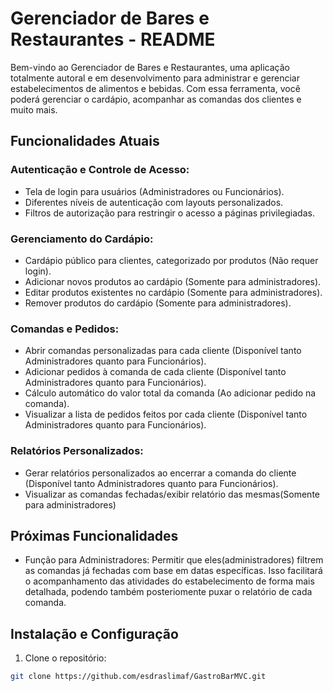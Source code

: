 # Gerenciador de Bares e Restaurantes - README

Bem-vindo ao Gerenciador de Bares e Restaurantes, uma aplicação totalmente autoral e em desenvolvimento para administrar e gerenciar estabelecimentos de alimentos e bebidas. Com essa ferramenta, você poderá gerenciar o cardápio, acompanhar as comandas dos clientes e muito mais.

## Funcionalidades Atuais
### Autenticação e Controle de Acesso:
- Tela de login para usuários (Administradores ou Funcionários).
- Diferentes níveis de autenticação com layouts personalizados.
- Filtros de autorização para restringir o acesso a páginas privilegiadas.

### Gerenciamento do Cardápio:
- Cardápio público para clientes, categorizado por produtos (Não requer login).
- Adicionar novos produtos ao cardápio (Somente para administradores).
- Editar produtos existentes no cardápio (Somente para administradores).
- Remover produtos do cardápio (Somente para administradores).

### Comandas e Pedidos:
- Abrir comandas personalizadas para cada cliente (Disponível tanto Administradores quanto para Funcionários).
- Adicionar pedidos à comanda de cada cliente (Disponível tanto Administradores quanto para Funcionários).
- Cálculo automático do valor total da comanda (Ao adicionar pedido na comanda).
- Visualizar a lista de pedidos feitos por cada cliente (Disponível tanto Administradores quanto para Funcionários).

### Relatórios Personalizados:
- Gerar relatórios personalizados ao encerrar a comanda do cliente (Disponível tanto Administradores quanto para Funcionários).
- Visualizar as comandas fechadas/exibir relatório das mesmas(Somente para administradores)


## Próximas Funcionalidades
- Função para Administradores: Permitir que eles(administradores) filtrem as comandas já fechadas com base em datas específicas. Isso facilitará o acompanhamento das atividades do estabelecimento de forma mais detalhada, podendo também posteriomente puxar o relatório de cada comanda.

## Instalação e Configuração

1. Clone o repositório:

```bash
git clone https://github.com/esdraslimaf/GastroBarMVC.git
```
